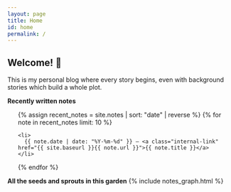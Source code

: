 ```yaml
---
layout: page
title: Home
id: home
permalink: /
---
```


## Welcome! 🌱

<!--<p style="padding: 3em 1em; background: #f5f7ff; border-radius: 4px;">
  Take a look at <span style="font-weight: bold">[[Your first note]]</span> to get started on your exploration.
</p>-->

This is my personal blog where every story begins, even with background stories which build a whole plot.


<strong>Recently written notes</strong>

<ul>
  {% assign recent_notes = site.notes | sort: "date" | reverse %}
  {% for note in recent_notes limit: 10 %}

    <li>
      {{ note.date | date: "%Y-%m-%d" }} — <a class="internal-link" href="{{ site.baseurl }}{{ note.url }}">{{ note.title }}</a>
    </li>
  {% endfor %}
</ul>

<style>
  .wrapper {
    max-width: 46em;
  }
</style>

<div>
<strong>All the seeds and sprouts in this garden</strong>
{% include notes_graph.html %}
<div>
